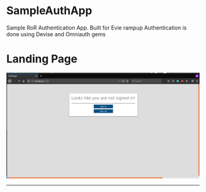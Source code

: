 # SampleAuthApp
Sample RoR Authentication App. Built for Evie rampup
Authentication is done using Devise and Omniauth gems
<h1>Landing Page</h1>
<img src="doc_images/landingPage.png">
<hr>
